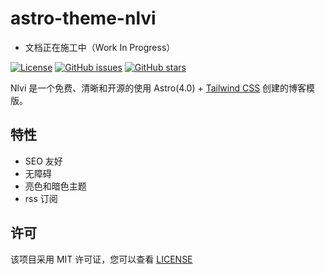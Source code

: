 # astro-theme-nlvi

- 文档正在施工中（Work In Progress）

[![License](https://img.shields.io/badge/license-MIT-blue.svg)](LICENSE)
[![GitHub issues](https://img.shields.io/github/issues/colmugx/cheatshooter)](https://github.com/colmugx/cheatshooter/issues)
[![GitHub stars](https://img.shields.io/github/stars/colmugx/cheatshooter)](https://github.com/colmugx/cheatshooter/stargazers)

Nlvi 是一个免费、清晰和开源的使用 Astro(4.0) + [Tailwind CSS](https://tailwindcss.com/) 创建的博客模版。

## 特性
- SEO 友好
- 无障碍
- 亮色和暗色主题
- rss 订阅

## 许可
该项目采用 MIT 许可证，您可以查看 [LICENSE](./LICENSE)
